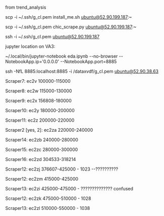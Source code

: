 from trend_analysis

scp -i ~/.ssh/g_cl.pem install_me.sh ubuntu@52.90.199.187:~

scp -i ~/.ssh/g_cl.pem chic_scrape.py ubuntu@52.90.199.187:~

ssh -i ~/.ssh/g_cl.pem ubuntu@52.90.199.187

jupyter location on VA3:

 ~/.local/bin/jupyter-notebook eda.ipynb --no-browser --NotebookApp.ip='0.0.0.0' --NotebookApp.port=8885


 ssh -NfL 8885:localhost:8885 -i /dataxvdf/g_cl.pem  ubuntu@52.90.38.63




Scraper7:
ec2v
100000-115000

Scraper8:
ec2w
115000-130000

Scraper9:
ec2x
156808-180000

Scraper10:
ec2y
180000-200000

Scraper11:
ec2z
200000-220000

Scraper2 [yes, 2]:
ec2za
220000-240000

Scraper14:
ec2zb
240000-280000

Scraper15:
ec2zc
280000-300000

Scraper16:
ec2zd
304533-318214

Scraper12:
ec2zj
376607-425000 - 1023  --??????????

Scraper12:
ec2zm
415000-425000

Scraper13:
ec2zi
425000-475000 - ?????????????? confused

Scraper12:
ec2zk
475000-510000 - 1028

Scraper13:
ec2zl
510000-550000 - 1038
